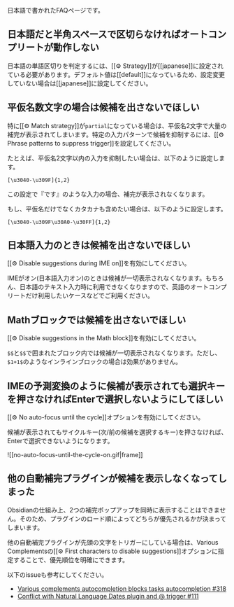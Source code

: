日本語で書かれたFAQページです。

## 日本語だと半角スペースで区切らなければオートコンプリートが動作しない

日本語の単語区切りを判定するには、[[⚙️ Strategy]]が[[japanese]]に設定されている必要があります。デフォルト値は[[default]]になっているため、設定変更していない場合は[[japanese]]に設定してください。

## 平仮名数文字の場合は候補を出さないでほしい

特に[[⚙️ Match strategy]]が`partial`になっている場合は、平仮名2文字で大量の補完が表示されてしまいます。特定の入力パターンで候補を抑制するには、[[⚙️ Phrase patterns to suppress trigger]]を設定してください。

たとえば、平仮名2文字以内の入力を抑制したい場合は、以下のように設定します。

```
[\u3040-\u309F]{1,2}
```

この設定で『です』のような入力の場合、補完が表示されなくなります。

もし、平仮名だけでなくカタカナも含めたい場合は、以下のように設定します。

```
[\u3040-\u309F\u30A0-\u30FF]{1,2}
```

## 日本語入力のときは候補を出さないでほしい

[[⚙️ Disable suggestions during IME on]]を有効にしてください。

IMEがオン(日本語入力オン)のときは候補が一切表示されなくなります。もちろん、日本語のテキスト入力時に利用できなくなりますので、英語のオートコンプリートだけ利用したいケースなどでご利用ください。

## Mathブロックでは候補を出さないでほしい

[[⚙️ Disable suggestions in the Math block]]を有効にしてください。

`$$`と`$$`で囲まれたブロック内では候補が一切表示されなくなります。ただし、`$1+1$`のようなインラインブロックの場合は効果がありません。

## IMEの予測変換のように候補が表示されても選択キーを押さなければEnterで選択しないようにしてほしい

[[⚙️ No auto-focus until the cycle]]オプションを有効にしてください。

候補が表示されてもサイクルキー(次/前の候補を選択するキー)を押さなければ、Enterで選択できないようになります。

![[no-auto-focus-until-the-cycle-on.gif|frame]]

## 他の自動補完プラグインが候補を表示しなくなってしまった

Obsidianの仕組み上、2つの補完ポップアップを同時に表示することはできません。そのため、プラグインのロード順によってどちらが優先されるかが決まってしまいます。

他の自動補完プラグインが先頭の文字をトリガーにしている場合は、Various Complementsの[[⚙️ First characters to disable suggestions]]オプションに指定することで、優先順位を明確にできます。

以下のissueも参考にしてください。

- [Various complements autocompletion blocks tasks autocompletion #318](https://github.com/tadashi-aikawa/obsidian-various-complements-plugin/issues/318)
- [Conflict with Natural Language Dates plugin and @ trigger #111](https://github.com/tadashi-aikawa/obsidian-various-complements-plugin/issues/111)

